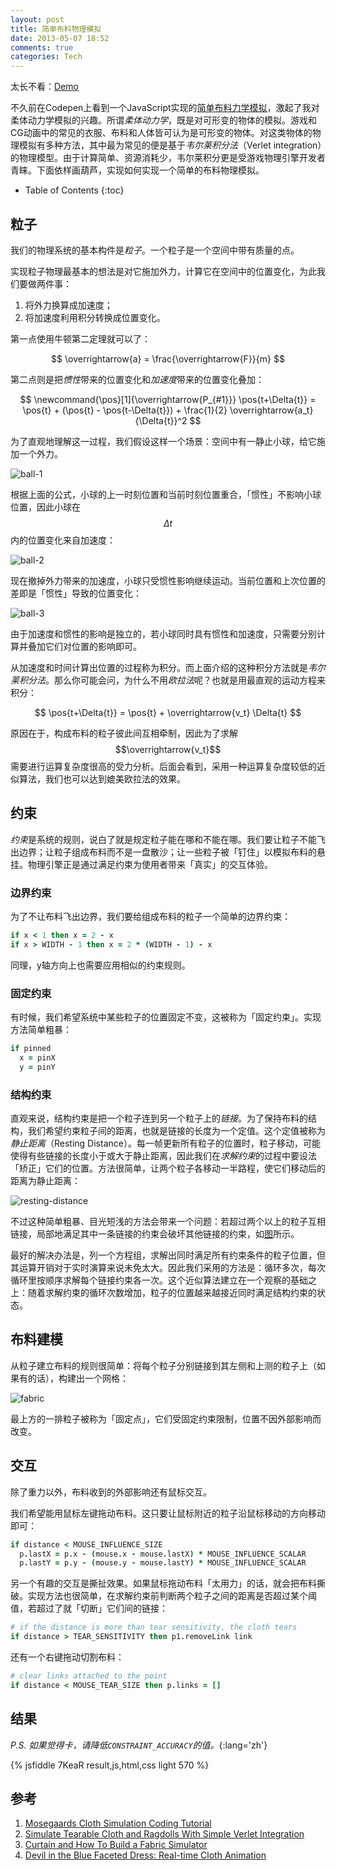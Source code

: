 ```yaml
---
layout: post
title: 简单布料物理模拟
date: 2013-05-07 18:52
comments: true
categories: Tech
---
```


太长不看：[Demo][jsfiddle]

[jsfiddle]: http://jsfiddle.net/metaphysiks/7KeaR/

不久前在Codepen上看到一个JavaScript实现的[简单布料力学模拟][tearable-cloth]，激起了我对柔体动力学模拟的兴趣。所谓*柔体动力学*，既是对可形变的物体的模拟。游戏和CG动画中的常见的衣服、布料和人体皆可认为是可形变的物体。对这类物体的物理模拟有多种方法，其中最为常见的便是基于*韦尔莱积分法*（Verlet integration）的物理模型。由于计算简单、资源消耗少，韦尔莱积分更是受游戏物理引擎开发者青睐。下面依样画葫芦，实现如何实现一个简单的布料物理模拟。

[tearable-cloth]: http://codepen.io/stuffit/pen/KrAwx

<!-- more -->

* Table of Contents
{:toc}

## 粒子

我们的物理系统的基本构件是*粒子*。一个粒子是一个空间中带有质量的点。

实现粒子物理最基本的想法是对它施加外力，计算它在空间中的位置变化，为此我们要做两件事：

1. 将外力换算成加速度；
2. 将加速度利用积分转换成位置变化。

第一点使用牛顿第二定理就可以了：

$$
\overrightarrow{a} = \frac{\overrightarrow{F}}{m}
$$

第二点则是把*惯性*带来的位置变化和*加速度*带来的位置变化叠加：

$$
\newcommand{\pos}[1]{\overrightarrow{P_{#1}}}
\pos{t+\Delta{t}} = \pos{t} + (\pos{t} - \pos{t-\Delta{t}}) + \frac{1}{2} \overrightarrow{a_t} {\Delta{t}}^2
$$

为了直观地理解这一过程，我们假设这样一个场景：空间中有一静止小球，给它施加一个外力。

![ball-1](/images/2013/05/verlet-1.png)

根据上面的公式，小球的上一时刻位置和当前时刻位置重合，「惯性」不影响小球位置，因此小球在$$\Delta{t}$$内的位置变化来自加速度：

![ball-2](/images/2013/05/verlet-2.png)

现在撤掉外力带来的加速度，小球只受惯性影响继续运动。当前位置和上次位置的差即是「惯性」导致的位置变化：

![ball-3](/images/2013/05/verlet-3.png)

由于加速度和惯性的影响是独立的，若小球同时具有惯性和加速度，只需要分别计算并叠加它们对位置的影响即可。

从加速度和时间计算出位置的过程称为积分。而上面介绍的这种积分方法就是*韦尔莱积分法*。那么你可能会问，为什么不用*欧拉法*呢？也就是用最直观的运动方程来积分：

$$
\pos{t+\Delta{t}} = \pos{t} + \overrightarrow{v_t} \Delta{t}
$$

原因在于，构成布料的粒子彼此间互相牵制，因此为了求解$$\overrightarrow{v_t}$$需要进行运算复杂度很高的受力分析。后面会看到，采用一种运算复杂度较低的近似算法，我们也可以达到媲美欧拉法的效果。

## 约束

*约束*是系统的规则，说白了就是规定粒子能在哪和不能在哪。我们要让粒子不能飞出边界；让粒子组成布料而不是一盘散沙；让一些粒子被「钉住」以模拟布料的悬挂。物理引擎正是通过满足约束为使用者带来「真实」的交互体验。

### 边界约束

为了不让布料飞出边界，我们要给组成布料的粒子一个简单的边界约束：

``` coffeescript
if x < 1 then x = 2 - x
if x > WIDTH - 1 then x = 2 * (WIDTH - 1) - x
```

同理，y轴方向上也需要应用相似的约束规则。

### 固定约束

有时候，我们希望系统中某些粒子的位置固定不变，这被称为「固定约束」。实现方法简单粗暴：

``` coffeescript
if pinned
  x = pinX
  y = pinY
```

### 结构约束

直观来说，结构约束是把一个粒子连到另一个粒子上的*链接*。为了保持布料的结构，我们希望约束粒子间的距离，也就是链接的长度为一个定值。这个定值被称为*静止距离*（Resting Distance）。每一帧更新所有粒子的位置时，粒子移动，可能使得有些链接的长度小于或大于静止距离，因此我们在*求解约束*的过程中要设法「矫正」它们的位置。方法很简单，让两个粒子各移动一半路程，使它们移动后的距离为静止距离：

![resting-distance](/images/2013/05/verlet-4.png)

不过这种简单粗暴、目光短浅的方法会带来一个问题：若超过两个以上的粒子互相链接，局部地满足其中一条链接的约束会破坏其他链接的约束，如[图][problem-1]所示。

[problem-1]: http://gamedevtuts.s3.amazonaws.com/022_verlet/link_constraint_faults.png

最好的解决办法是，列一个方程组，求解出同时满足所有约束条件的粒子位置，但其运算开销对于实时演算来说未免太大。因此我们采用的方法是：循环多次，每次循环里按顺序求解每个链接约束各一次。这个近似算法建立在一个观察的基础之上：随着求解约束的循环次数增加，粒子的位置越来越接近同时满足结构约束的状态。

## 布料建模

从粒子建立布料的规则很简单：将每个粒子分别链接到其左侧和上测的粒子上（如果有的话），构建出一个网格：

![fabric](/images/2013/05/verlet-5.png)

最上方的一排粒子被称为「固定点」，它们受固定约束限制，位置不因外部影响而改变。

## 交互

除了重力以外，布料收到的外部影响还有鼠标交互。

我们希望能用鼠标左键拖动布料。这只要让鼠标附近的粒子沿鼠标移动的方向移动即可：

``` coffeescript
if distance < MOUSE_INFLUENCE_SIZE
  p.lastX = p.x - (mouse.x - mouse.lastX) * MOUSE_INFLUENCE_SCALAR
  p.lastY = p.y - (mouse.y - mouse.lastY) * MOUSE_INFLUENCE_SCALAR
```

另一个有趣的交互是撕扯效果。如果鼠标拖动布料「太用力」的话，就会把布料撕破。实现方法也很简单，在求解约束前判断两个粒子之间的距离是否超过某个阈值，若超过了就「切断」它们间的链接：

``` coffeescript
# if the distance is more than tear sensitivity, the cloth tears
if distance > TEAR_SENSITIVITY then p1.removeLink link
```

还有一个右键拖动切割布料：

``` coffeescript
# clear links attached to the point
if distance < MOUSE_TEAR_SIZE then p.links = []
```

## 结果

*P.S. 如果觉得卡，请降低`CONSTRAINT_ACCURACY`的值。*{:lang='zh'}

{% jsfiddle 7KeaR result,js,html,css light 570 %}

## 参考

1. [Mosegaards Cloth Simulation Coding Tutorial](http://cg.alexandra.dk/tag/cloth-simulation/)
2. [Simulate Tearable Cloth and Ragdolls With Simple Verlet Integration](http://gamedev.tutsplus.com/tutorials/implementation/simulate-fabric-and-ragdolls-with-simple-verlet-integration/)
3. [Curtain and How To Build a Fabric Simulator](http://bluethen.com/wordpress/index.php/processing-app/curtain/)
4. [Devil in the Blue Faceted Dress: 
Real-time Cloth Animation](http://www.darwin3d.com/gamedev/articles/col0599.pdf)
